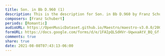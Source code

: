 ```yaml
---
title: Son. in Bb D.960 (1)
description: This is the description for Son. in Bb D.960 by Franz Schubert
composers: [Franz Schubert]
periods: [Romantic]
audioURL: https://OpenMusicDataset.github.io/Maestro/maestro-v3.0.0/2006/MIDI-Unprocessed_05_R2_2006_01_ORIG_MID--AUDIO_05_R2_2006_01_Track01_wav.midi
formURL: https://docs.google.com/forms/d/e/1FAIpQLSdHVr-UqwxaAtV_BQ_Gf-xUl4-7k8lcpBJtgrT8rYcyy4d53w/viewform
comments: true
share: true
date: 2021-08-08T07:43:13-06:00
---
```

